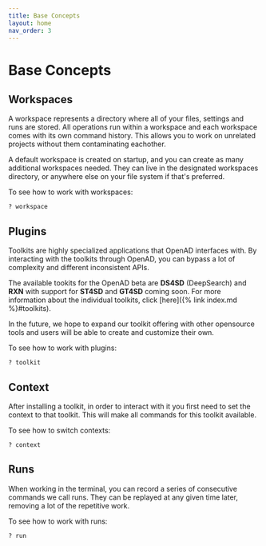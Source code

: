 ```yaml
---
title: Base Concepts
layout: home
nav_order: 3
---
```


<!--

DO NOT EDIT
-----------
This file auto-generated.
To update it, consult instructions:
https://github.com/acceleratedscience/open-ad-toolkit/tree/main/docs

-->

# Base Concepts

## Workspaces

A workspace represents a directory where all of your files, settings and runs are stored. All operations run within a workspace and each workspace comes with its own command history. This allows you to work on unrelated projects without them contaminating eachother.

A default workspace is created on startup, and you can create as many additional workspaces needed. They can live in the designated workspaces directory, or anywhere else on your file system if that's preferred.

To see how to work with workspaces:

    ? workspace

## Plugins

Toolkits are highly specialized applications that OpenAD interfaces with. By interacting with the toolkits through OpenAD, you can bypass a lot of complexity and different inconsistent APIs.

The available tookits for the OpenAD beta are **DS4SD** (DeepSearch) and **RXN** with support for **ST4SD** and **GT4SD** coming soon. For more information about the individual toolkits, click [here]({% link index.md %}#toolkits).

In the future, we hope to expand our toolkit offering with other opensource tools and users will be able to create and customize their own.

To see how to work with plugins:

    ? toolkit

## Context

After installing a toolkit, in order to interact with it you first need to set the context to that toolkit. This will make all commands for this toolkit available.

To see how to switch contexts:

    ? context

## Runs

When working in the terminal, you can record a series of consecutive commands we call runs. They can be replayed at any given time later, removing a lot of the repetitive work.

To see how to work with runs:

    ? run

